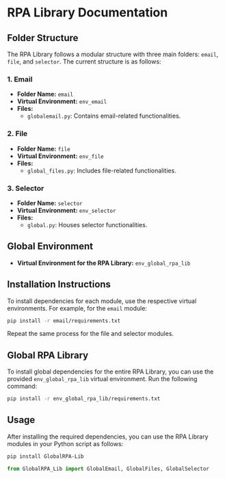 # RPA Library Documentation

## Folder Structure

The RPA Library follows a modular structure with three main folders: `email`, `file`, and `selector`. The current structure is as follows:

### 1. Email

- **Folder Name:** `email`
- **Virtual Environment:** `env_email`
- **Files:**
  - `globalemail.py`: Contains email-related functionalities.

### 2. File

- **Folder Name:** `file`
- **Virtual Environment:** `env_file`
- **Files:**
  - `global_files.py`: Includes file-related functionalities.

### 3. Selector

- **Folder Name:** `selector`
- **Virtual Environment:** `env_selector`
- **Files:**
  - `global.py`: Houses selector functionalities.

## Global Environment

- **Virtual Environment for the RPA Library:** `env_global_rpa_lib`

## Installation Instructions

To install dependencies for each module, use the respective virtual environments. For example, for the `email` module:

```bash
pip install -r email/requirements.txt
```

Repeat the same process for the file and selector modules.

## Global RPA Library

To install global dependencies for the entire RPA Library, you can use the provided `env_global_rpa_lib` virtual environment. Run the following command:

```bash
pip install -r env_global_rpa_lib/requirements.txt
```

## Usage

After installing the required dependencies, you can use the RPA Library modules in your Python script as follows:
```bash
pip install GlobalRPA-Lib
```

```python
from GlobalRPA_Lib import GlobalEmail, GlobalFiles, GlobalSelector
```